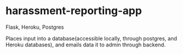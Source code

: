 # harassment-reporting-app


Flask, Heroku, Postgres

Places input into a database(accessible locally, through postgres, and Heroku databases), and emails data it to admin through backend.
